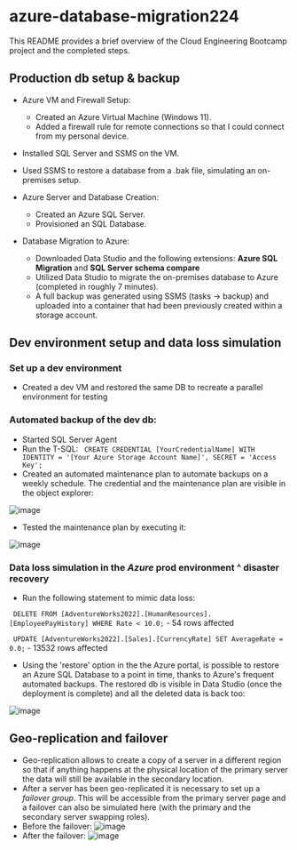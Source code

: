 # azure-database-migration224

This README provides a brief overview of the Cloud Engineering Bootcamp project and the completed steps.


## Production db setup & backup 

* Azure VM and Firewall Setup:
  - Created an Azure Virtual Machine (Windows 11).
  - Added a firewall rule for remote connections so that I could connect from my personal device.
  
* Installed SQL Server and SSMS on the VM.

* Used SSMS to restore a database from a .bak file, simulating an on-premises setup.

* Azure Server and Database Creation:
  - Created an Azure SQL Server.
  - Provisioned an SQL Database.

* Database Migration to Azure:
  - Downloaded Data Studio and the following extensions: **Azure SQL Migration** and **SQL Server schema compare** 
  - Utilized Data Studio to migrate the on-premises database to Azure (completed in roughly 7 minutes).
  - A full backup was generated using SSMS (tasks -> backup) and uploaded into a container that had been previously created within a storage account.
 
    
 
## Dev environment setup and data loss simulation


### Set up a dev environment

* Created a dev VM and restored the same DB to recreate a parallel environment for testing
  
  
### Automated backup of the dev db:

  * Started SQL Server Agent
  * Run the T-SQL:
    `` CREATE CREDENTIAL [YourCredentialName]
      WITH IDENTITY = '[Your Azure Storage Account Name]',
      SECRET = 'Access Key';``
  * Created an automated maintenance plan to automate backups on a weekly schedule.
The credential and the maintenance plan are visible in the object explorer:
      
![image](https://github.com/dedalus94/azure-database-migration224/assets/49538048/fb81dbab-9a1f-48b1-9389-aacd97dff733)

  * Tested the maintenance plan by executing it: 
    
![image](https://github.com/dedalus94/azure-database-migration224/assets/49538048/ee0de569-fb13-4616-8dc7-d6633fd0ef71)


### Data loss simulation in the *Azure* prod environment ^ disaster recovery

  * Run the following statement to mimic data loss:
    
`` DELETE FROM [AdventureWorks2022].[HumanResources].[EmployeePayHistory]
WHERE Rate < 10.0;``  - 54 rows affected


`` UPDATE [AdventureWorks2022].[Sales].[CurrencyRate]
SET AverageRate = 0.0;`` - 13532 rows affected 

  * Using the 'restore' option in the the Azure portal, is possible to restore an Azure SQL Database to a point in time, thanks to Azure's frequent automated backups. The restored db is visible in Data Studio (once the deployment is complete) and all the deleted data is back too:

![image](https://github.com/dedalus94/azure-database-migration224/assets/49538048/beb82d98-3be1-4722-89bf-f9760f2817de)


## Geo-replication and failover

* Geo-replication allows to create a copy of a server in a different region so that if anything happens at the physical location of the primary server the data will still be available in the secondary location.
* After a server has been geo-replicated it is necessary to set up a *failover group*. This will be accessible from the primary server page and a failover can also be simulated here (with the primary and the secondary server swapping roles).
* Before the failover:
![image](https://github.com/dedalus94/azure-database-migration224/assets/49538048/36a5e5f2-4214-4019-9144-e4db817c5439)
* After the failover:
![image](https://github.com/dedalus94/azure-database-migration224/assets/49538048/aab4128f-fd3b-44cb-8fe8-9442b9b0bf69)



    



